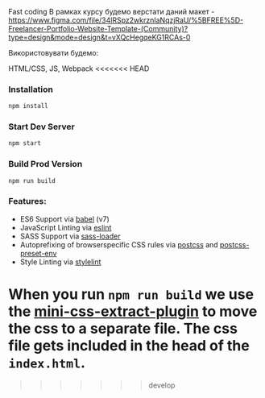 Fast coding В рамках курсу будемо верстати даний макет - https://www.figma.com/file/34lRSpz2wkrznIaNqzjRaU/%5BFREE%5D-Freelancer-Portfolio-Website-Template-(Community)?type=design&mode=design&t=vXQcHegqeKG1RCAs-0

Використовувати будемо:

HTML/CSS, JS, Webpack
<<<<<<< HEAD

### Installation

```sh
npm install
```

### Start Dev Server

```sh
npm start
```

### Build Prod Version

```sh
npm run build
```

### Features:

- ES6 Support via [babel](https://babeljs.io/) (v7)
- JavaScript Linting via [eslint](https://eslint.org/)
- SASS Support via [sass-loader](https://github.com/jtangelder/sass-loader)
- Autoprefixing of browserspecific CSS rules via [postcss](https://postcss.org/) and [postcss-preset-env](https://github.com/csstools/postcss-preset-env)
- Style Linting via [stylelint](https://stylelint.io/)

When you run `npm run build` we use the [mini-css-extract-plugin](https://github.com/webpack-contrib/mini-css-extract-plugin) to move the css to a separate file. The css file gets included in the head of the `index.html`.
=======
>>>>>>> develop
